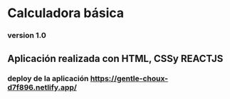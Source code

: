 # Calculadora básica 

### version 1.0

## Aplicación realizada con HTML, CSSy  REACTJS


### deploy de la aplicación https://gentle-choux-d7f896.netlify.app/





